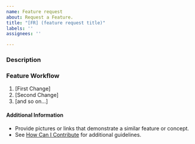 ```yaml
---
name: Feature request
about: Request a Feature.
title: "[FR] (feature request title)"
labels: ''
assignees: ''

---
```


<!--

Have you read GadgetAngel's Code of Conduct? By filing an Issue, you are expected to comply with it, including treating everyone with respect: https://github.com/GadgetAngel/Voron2.4_My_Build_Log/blob/main/.github/code-of-conduct.md

-->

### Description

<!-- Description of the requested feature -->

### Feature Workflow

<!-- Please describe the feature's you would like to see in the Manual  -->

1. [First Change]
2. [Second Change]
3. [and so on...]

#### Additional Information

* Provide pictures or links that demonstrate a similar feature or concept.
* See [How Can I Contribute](#how-can-i-contribute) for additional guidelines.

